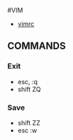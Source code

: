#VIM

- [vimrc](.vimrc)

## COMMANDS

### Exit

- esc, :q
- shift ZQ

### Save

- shift ZZ
- esc :w
